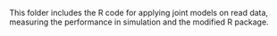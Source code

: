 This folder includes the R code for applying joint models on read data, measuring the performance in simulation and the modified R package.
